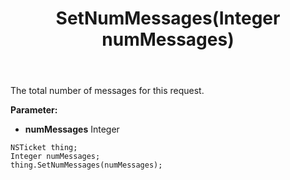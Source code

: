 ﻿---
uid: crmscript_ref_NSTicket_SetNumMessages
title: SetNumMessages(Integer numMessages)
intellisense: NSTicket.SetNumMessages
keywords: NSTicket, GetNumMessages
so.topic: reference
---

The total number of messages for this request.

**Parameter:** 
 - **numMessages** Integer

```crmscript
NSTicket thing;
Integer numMessages;
thing.SetNumMessages(numMessages);
```

